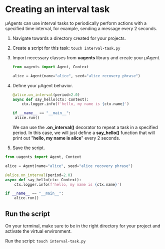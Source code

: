 # Creating an interval task

μAgents can use interval tasks to periodically perform actions with a specified time interval, for example, sending a message every 2 seconds.

1. Navigate towards a directory created for your projects.
2. Create a script for this task: `touch interval-task.py`
3. Import necessary classes from **uagents** library and create your μAgent.

    ```py
    from uagents import Agent, Context

    alice = Agent(name="alice", seed="alice recovery phrase")
    ```

4. Define your μAgent behavior.

   ```py
   @alice.on_interval(period=2.0)
   async def say_hello(ctx: Context):
       ctx.logger.info(f'hello, my name is {ctx.name}')

   if __name__ == "__main__":
    alice.run()
   ```

   We can use the **.on_interval()** decorator to repeat a task in a specified period. In this case, we will just define a **say_hello()** function that will print out "**hello, my name is alice**" every 2 seconds.

5. Save the script.

```py
from uagents import Agent, Context

alice = Agent(name="alice", seed="alice recovery phrase")

@alice.on_interval(period=2.0)
async def say_hello(ctx: Context):
    ctx.logger.info(f'hello, my name is {ctx.name}')

if __name__ == "__main__":
    alice.run()
```
    
## Run the script

On your terminal, make sure to be in the right directory for your project and activate the virtual environment.

Run the script: `touch interval-task.py`
